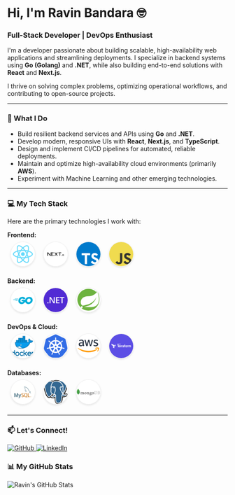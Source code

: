 # Hi, I'm Ravin Bandara 🤓

### Full-Stack Developer | DevOps Enthusiast

I'm a developer passionate about building scalable, high-availability web applications and streamlining deployments. I specialize in backend systems using **Go (Golang)** and **.NET**, while also building end-to-end solutions with **React** and **Next.js**.

I thrive on solving complex problems, optimizing operational workflows, and contributing to open-source projects.

---

### 🚀 What I Do

* Build resilient backend services and APIs using **Go** and **.NET**.
* Develop modern, responsive UIs with **React**, **Next.js**, and **TypeScript**.
* Design and implement CI/CD pipelines for automated, reliable deployments.
* Maintain and optimize high-availability cloud environments (primarily **AWS**).
* Experiment with Machine Learning and other emerging technologies.

---

### 💻 My Tech Stack

Here are the primary technologies I work with:

**Frontend:**
<br>
<img src="https://raw.githubusercontent.com/github/explore/main/topics/react/react.png" alt="React" width="55" height="55" style="border-radius:50%; margin: 7px; border: 1px solid #eee; box-shadow: 0 2px 4px rgba(0,0,0,0.1);" />
<img src="https://raw.githubusercontent.com/github/explore/main/topics/nextjs/nextjs.png" alt="Next.js" width="55" height="55" style="border-radius:50%; margin: 7px; border: 1px solid #eee; box-shadow: 0 2px 4px rgba(0,0,0,0.1);" />
<img src="https://raw.githubusercontent.com/github/explore/main/topics/typescript/typescript.png" alt="TypeScript" width="55" height="55" style="border-radius:50%; margin: 7px; border: 1px solid #eee; box-shadow: 0 2px 4px rgba(0,0,0,0.1);" />
<img src="https://raw.githubusercontent.com/github/explore/main/topics/javascript/javascript.png" alt="JavaScript" width="55" height="55" style="border-radius:50%; margin: 7px; border: 1px solid #eee; box-shadow: 0 2px 4px rgba(0,0,0,0.1);" />

**Backend:**
<br>
<img src="https://raw.githubusercontent.com/github/explore/main/topics/go/go.png" alt="Golang" width="55" height="55" style="border-radius:50%; margin: 7px; border: 1px solid #eee; box-shadow: 0 2px 4px rgba(0,0,0,0.1);" />
<img src="https://raw.githubusercontent.com/github/explore/main/topics/dotnet/dotnet.png" alt=".NET" width="55" height="55" style="border-radius:50%; margin: 7px; border: 1px solid #eee; box-shadow: 0 2px 4px rgba(0,0,0,0.1);" />
<img src="https://raw.githubusercontent.com/github/explore/main/topics/spring-boot/spring-boot.png" alt="Spring Boot" width="55" height="55" style="border-radius:50%; margin: 7px; border: 1px solid #eee; box-shadow: 0 2px 4px rgba(0,0,0,0.1);" />

**DevOps & Cloud:**
<br>
<img src="https://raw.githubusercontent.com/github/explore/main/topics/docker/docker.png" alt="Docker" width="55" height="55" style="border-radius:50%; margin: 7px; border: 1px solid #eee; box-shadow: 0 2px 4px rgba(0,0,0,0.1);" />
<img src="https://raw.githubusercontent.com/github/explore/main/topics/kubernetes/kubernetes.png" alt="Kubernetes" width="55" height="55" style="border-radius:50%; margin: 7px; border: 1px solid #eee; box-shadow: 0 2px 4px rgba(0,0,0,0.1);" />
<img src="https://raw.githubusercontent.com/github/explore/main/topics/aws/aws.png" alt="AWS" width="55" height="55" style="border-radius:50%; margin: 7px; border: 1px solid #eee; box-shadow: 0 2px 4px rgba(0,0,0,0.1);" />
<img src="https://raw.githubusercontent.com/github/explore/main/topics/terraform/terraform.png" alt="Terraform" width="55" height="55" style="border-radius:50%; margin: 7px; border: 1px solid #eee; box-shadow: 0 2px 4px rgba(0,0,0,0.1);" />

**Databases:**
<br>
<img src="https://raw.githubusercontent.com/github/explore/main/topics/mysql/mysql.png" alt="MySQL" width="55" height="55" style="border-radius:50%; margin: 7px; border: 1px solid #eee; box-shadow: 0 2px 4px rgba(0,0,0,0.1);" />
<img src="https://raw.githubusercontent.com/github/explore/main/topics/postgresql/postgresql.png" alt="PostgreSQL" width="55" height="55" style="border-radius:50%; margin: 7px; border: 1px solid #eee; box-shadow: 0 2px 4px rgba(0,0,0,0.1);" />
<img src="https://raw.githubusercontent.com/github/explore/main/topics/mongodb/mongodb.png" alt="MongoDB" width="55" height="55" style="border-radius:50%; margin: 7px; border: 1px solid #eee; box-shadow: 0 2px 4px rgba(0,0,0,0.1);" />

---

### 📫 Let's Connect!

<a href="https://github.com/YOUR_USERNAME" target="_blank">
  <img alt="GitHub" src="https://img.shields.io/badge/GitHub-100000?style=for-the-badge&logo=github&logoColor=white" />
</a>
<a href="https://linkedin.com/in/YOUR_LINKEDIN_USERNAME" target="_blank">
  <img alt="LinkedIn" src="https://img.shields.io/badge/LinkedIn-0077B5?style=for-the-badge&logo=linkedin&logoColor=white" />
</a>

### 📊 My GitHub Stats

![Ravin's GitHub Stats](https://github-readme-stats.vercel.app/api?username=ravin00&show_icons=true&theme=radical&hide_border=true&count_private=true)
